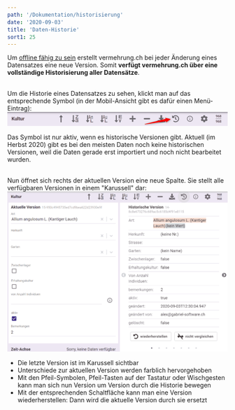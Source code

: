```yaml
---
path: '/Dokumentation/historisierung'
date: '2020-09-03'
title: 'Daten-Historie'
sort1: 25
---
```


Um [offline fähig zu sein](../offline-wie) erstellt vermehrung.ch bei jeder Änderung eines Datensatzes eine neue Version. Somit **verfügt vermehrung.ch über eine vollständige Historisierung aller Datensätze**.<br/><br/>

Um die Historie eines Datensatzes zu sehen, klickt man auf das entsprechende Symbol (in der Mobil-Ansicht gibt es dafür einen Menü-Eintrag):<br/>
![Symbol](001_button.png)<br/>

Das Symbol ist nur aktiv, wenn es historische Versionen gibt. Aktuell (im Herbst 2020) gibt es bei den meisten Daten noch keine historischen Versionen, weil die Daten gerade erst importiert und noch nicht bearbeitet wurden.<br/><br/>

Nun öffnet sich rechts der aktuellen Version eine neue Spalte. Sie stellt alle verfügbaren Versionen in einem "Karussell" dar:<br/>
![Version](002_version.png)<br/>

- Die letzte Version ist im Karussell sichtbar
- Unterschiede zur aktuellen Version werden farblich hervorgehoben
- Mit den Pfeil-Symbolen, Pfeil-Tasten auf der Tastatur oder Wischgesten kann man sich nun Version um Version durch die Historie bewegen
- Mit der entsprechenden Schaltfläche kann man eine Version wiederherstellen: Dann wird die aktuelle Version durch sie ersetzt
  <br/><br/>
